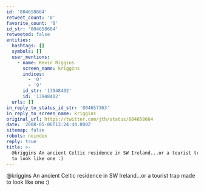 ```yaml
---
id: '804658664'
retweet_count: '0'
favorite_count: '0'
id_str: '804658664'
retweeted: false
entities:
  hashtags: []
  symbols: []
  user_mentions:
    - name: Kevin Riggins
      screen_name: kriggins
      indices:
        - '0'
        - '9'
      id_str: '13948402'
      id: '13948402'
  urls: []
in_reply_to_status_id_str: '804657363'
in_reply_to_screen_name: kriggins
original_url: https://twitter.com/jth/status/804658664
date: '2008-05-06T13:24:44.000Z'
sitemap: false
robots: noindex
reply: true
title: >-
  @kriggins An ancient Celtic residence in SW Ireland...or a tourist trap made
  to look like one :)
---
```


@kriggins An ancient Celtic residence in SW Ireland...or a tourist trap made to look like one :)